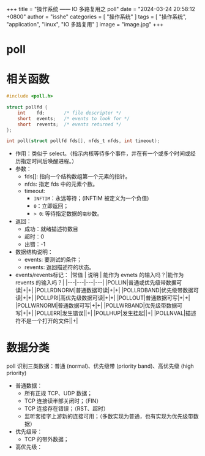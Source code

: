 +++
title = "操作系统 —— IO 多路复用之 poll"
date = "2024-03-24 20:58:12 +0800"
author = "isshe"
categories = [ "操作系统" ]
tags = [ "操作系统", "application", "linux", "IO 多路复用" ]
image = "image.jpg"
+++


# poll

# 相关函数
```c
#include <poll.h>

struct pollfd {
    int    fd;       /* file descriptor */
    short  events;   /* events to look for */
    short  revents;  /* events returned */
};

int poll(struct pollfd fds[], nfds_t nfds, int timeout);
```
* 作用：类似于 select。（指示内核等待多个事件，并在有一个或多个时间或经历指定时间后唤醒进程。）
* 参数：
    * fds[]: 指向一个结构数组第一个元素的指针。
    * nfds: 指定 fds 中的元素个数。
    * timeout: 
        * `INFTIM`：永远等待；(INFTIM 被定义为一个负值)
        * `0`：立即返回；
        * `> 0`: 等待指定数据的`毫秒`数。
* 返回：
    * 成功：就绪描述符数目
    * 超时：0
    * 出错：-1
* 数据结构说明：
    * events: 要测试的条件；
    * revents: 返回描述符的状态。
* events/revents标记：
|常值 | 说明 | 能作为 evnets 的输入吗？|能作为 revents 的输入吗？|
|---|---|---|---|
|POLLIN|普通或优先级带数据可读|+|+|
|POLLRDNORM|普通数据可读|+|+|
|POLLRDBAND|优先级带数据可读|+|+|
|POLLPRI|高优先级数据可读|+|+|
|POLLOUT|普通数据可写|+|+|
|POLLWRNORM|普通数据可写|+|+|
|POLLWRBAND|优先级带数据可写|+|+|
|POLLERR|发生错误||+|
|POLLHUP|发生挂起||+|
|POLLNVAL|描述符不是一个打开的文件||+|

# 数据分类
poll 识别三类数据：普通 (normal)、优先级带 (priority band)、高优先级 (high priority)
* 普通数据：
    * 所有正规 TCP、UDP 数据；
    * TCP 连接读半部关闭时；（FIN）
    * TCP 连接存在错误；（RST、超时）
    * 监听套接字上游新的连接可用；（多数实现为普通，也有实现为优先级带数据）
* 优先级带：
    * TCP 的带外数据；
* 高优先级：
